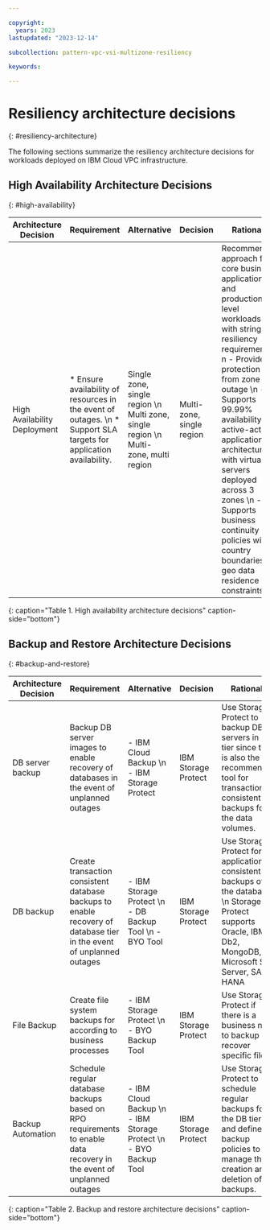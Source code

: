```yaml
---

copyright:
  years: 2023
lastupdated: "2023-12-14"

subcollection: pattern-vpc-vsi-multizone-resiliency

keywords:

---
```


# Resiliency architecture decisions
{: #resiliency-architecture}

The following sections summarize the resiliency architecture decisions for workloads deployed on IBM Cloud VPC infrastructure.

## High Availability Architecture Decisions
{: #high-availability}

| Architecture Decision | Requirement | Alternative | Decision | Rationale |
| -------------- | -------------- | -------------- | -------------- | -------------- |
| High Availability Deployment | * Ensure availability of resources in the event of outages. \n * Support SLA targets for application availability. | Single zone, single region \n Multi zone, single region \n Multi-zone, multi region | Multi-zone, single region | Recommended approach for core business applications and production level workloads with stringent resiliency requirements\ n - Provides protection from zone outage \n - Supports 99.99% availability for active-active application architecture with virtual servers deployed across 3 zones \n  - Supports business continuity policies with country boundaries or geo data residence constraints |
{: caption="Table 1. High availability architecture decisions" caption-side="bottom"}

## Backup and Restore Architecture Decisions
{: #backup-and-restore}

| Architecture Decision | Requirement | Alternative | Decision | Rationale |
| -------------- | -------------- | -------------- | -------------- | -------------- |
| DB server backup  | Backup DB server images to enable recovery of databases in the event of unplanned outages | - IBM Cloud Backup \n - IBM Storage Protect | IBM Storage Protect | Use Storage Protect to backup DB servers in DB tier since this is also the recommended tool for transaction consistent backups for the data volumes. |
| DB backup | Create transaction consistent database backups to enable recovery of database tier in the event of unplanned outages | - IBM Storage Protect \n - DB Backup Tool \n - BYO Tool | IBM Storage Protect | Use Storage Protect for application consistent backups of the database. \n Storage Protect supports Oracle, IBM Db2, MongoDB, Microsoft SQL Server, SAP HANA |
| File Backup | Create file system backups for according to business processes | - IBM Storage Protect \n - BYO Backup Tool | IBM Storage Protect | Use Storage Protect if there is a business need to backup or recover specific files. |
| Backup Automation | Schedule regular database backups based on RPO requirements to enable data recovery in the event of unplanned outages | - IBM Cloud Backup \n - IBM Storage Protect \n - BYO Backup Tool | IBM Storage Protect | Use Storage Protect to schedule regular backups for the DB tier and define backup policies to manage the creation and deletion of backups. |
{: caption="Table 2. Backup and restore architecture decisions" caption-side="bottom"}
